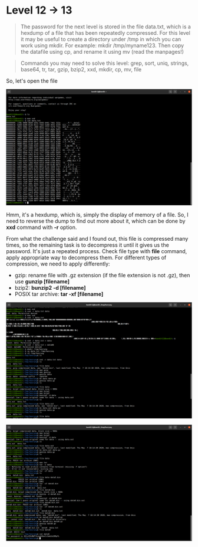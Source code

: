 # Level 12 -> 13
> The password for the next level is stored in the file data.txt, which is a hexdump of a file that has been repeatedly compressed. For this level it may be useful to create a directory under /tmp in which you can work using mkdir. For example: mkdir /tmp/myname123. Then copy the datafile using cp, and rename it using mv (read the manpages!)

> Commands you may need to solve this level: grep, sort, uniq, strings, base64, tr, tar, gzip, bzip2, xxd, mkdir, cp, mv, file

So, let's open the file

![Sol](https://github.com/HenryNg101/ctf-write-ups/blob/main/Over_the_wire/Bandit/Level%2012%20-%3E%2013/Images/0.png)

Hmm, it's a hexdump, which is, simply the display of memory of a file. So, I need to reverse the dump to find out more about it, which can be done by **xxd** command
with **-r** option.

From what the challenge said and I found out, this file is compressed many times, so the remaining task is to decompress it until it gives us the password. It's
just a repeated process. Check file type with **file** command, apply appropriate way to decompress them. For different types of compression, we need to apply
differently:
    
* gzip: rename file with .gz extension (if the file extension is not .gz), then use **gunzip [filename]**
* bzip2: **bunzip2 -d [filename]**
* POSIX tar archive: **tar -xf [filename]**

![Sol](https://github.com/HenryNg101/ctf-write-ups/blob/main/Over_the_wire/Bandit/Level%2012%20-%3E%2013/Images/1.png)

![Sol](https://github.com/HenryNg101/ctf-write-ups/blob/main/Over_the_wire/Bandit/Level%2012%20-%3E%2013/Images/2.png)
